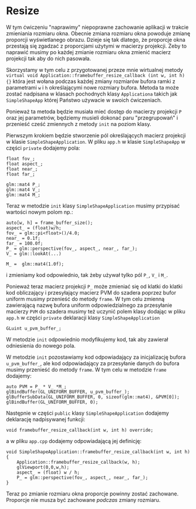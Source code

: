# Resize

W tym ćwiczeniu "naprawimy" niepoprawne zachowanie aplikacji w trakcie zmieniania rozmiaru okna. Obecnie zmiana rozmiaru okna powoduje zmianę  proporcji wyświetlanego obrazu. Dzieje się tak dlatego, że proporcje okna przestają się zgadzać z proporcjami użytymi w macierzy projekcji.  Żeby to naprawić musimy po każdej zmianie rozmiaru okna zmienić macierz projekcji tak aby do nich pasowała.

Skorzystamy w tym celu z  przygotowanej przeze mnie wirtualnej metody  `virtual void Application::framebuffer_resize_callback (int w, int h) {}` która jest wołana podczas każdej zmiany rozmiarów bufora ramki z parametrami `w` i `h` określającymi nowe rozmiary bufora.  Metoda ta może zostać nadpisana w klasach pochodnych klasy `Applicationa` takich jak `SimpleShapeApp` której Państwo używacie w swoich ćwiczeniach.

Ponieważ ta metoda  będzie musiała mieć dostęp do macierzy projekcji `P` oraz jej parametrów, będziemy musieli dokonać paru "przegrupowań" i przenieść  cześć zmiennych z metody `init` na poziom klasy.

Pierwszym krokiem  będzie stworzenie pól określających macierz projekcji  w klasie  `SimpleShapeApplication`.
W pliku `app.h` w klasie `SimpleShapeApp` w części `private` dodajemy  pola:
```
float fov_;
float aspect_;
float near_;
float far_;

glm::mat4 P_;
glm::mat4 V_;
glm::mat4 M_;
```

Teraz w  metodzie `init` klasy `SimpleShapeApplication` musimy  przypisać wartości nowym polom np.:
```
auto[w, h] = frame_buffer_size();
aspect_ = (float)w/h;
fov_ = glm::pi<float>()/4.0;
near_ = 0.1f;
far_ = 100.0f;
P_ = glm::perspective(fov_, aspect_, near_, far_);
V_ = glm::lookAt(...)

M_ =  glm::mat4(1.0f);
```
i zmieniamy kod  odpowiednio, tak żeby używał tylko pól `P_`, `V_` i `M_`.


Ponieważ teraz macierz projekcji `P_` może zmieniać się od klatki do klatki kod  obliczający i przesyłający macierz PVM do szadera poprzez bufor uniform musimy przenieść do metody `frame`. W tym celu zmienną zawierającą nazwę bufora uniform odpowiedzialnego za przesyłanie macierzy `PVM` do szadera musimy też uczynić polem klasy dodając w pliku `app.h` w części `private`  deklaracji klasy `SimpleShapeApplication`
```
GLuint u_pvm_buffer_;
```   
W metodzie `init`  odpowiednio modyfikujemy kod, tak aby zawierał odniesienia do nowego pola.

W metodzie `init` pozostawiamy kod odpowiadający za inicjalizację bufora `u_pvm_buffer_`, ale kod odpowiadający za przesyłanie danych do bufora musimy przenieść do metody `frame`.  W  tym celu w metodzie `frame` dodajemy:
```
auto PVM = P_ * V_ *M_;
glBindBuffer(GL_UNIFORM_BUFFER, u_pvm_buffer_);
glBufferSubData(GL_UNIFORM_BUFFER, 0, sizeof(glm::mat4), &PVM[0]);
glBindBuffer(GL_UNIFORM_BUFFER, 0);
```

Następnie w części `public` klasy `SimpleShapeApplication` dodajemy deklarację nadpisywanej funkcji:
```
void framebuffer_resize_callback(int w, int h) override;
```
a w pliku `app.cpp` dodajemy odpowiadającą jej definicję:
```
void SimpleShapeApplication::framebuffer_resize_callback(int w, int h) {
    Application::framebuffer_resize_callback(w, h);
    glViewport(0,0,w,h);
    aspect_ = (float) w / h;
    P_ = glm::perspective(fov_, aspect_, near_, far_);
}
```    
Teraz po zmianie rozmiaru okna proporcje powinny zostać zachowane. Proporcje nie musza być zachowane _podczas_ zmiany rozmiaru.     
